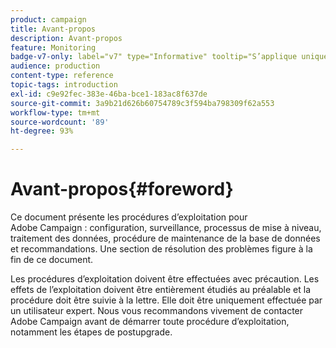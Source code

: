```yaml
---
product: campaign
title: Avant-propos
description: Avant-propos
feature: Monitoring
badge-v7-only: label="v7" type="Informative" tooltip="S’applique uniquement à Campaign Classic v7"
audience: production
content-type: reference
topic-tags: introduction
exl-id: c9e92fec-383e-46ba-bce1-183ac8f637de
source-git-commit: 3a9b21d626b60754789c3f594ba798309f62a553
workflow-type: tm+mt
source-wordcount: '89'
ht-degree: 93%

---
```


# Avant-propos{#foreword}



Ce document présente les procédures d’exploitation pour Adobe Campaign : configuration, surveillance, processus de mise à niveau, traitement des données, procédure de maintenance de la base de données et recommandations. Une section de résolution des problèmes figure à la fin de ce document.

Les procédures d’exploitation doivent être effectuées avec précaution. Les effets de l’exploitation doivent être entièrement étudiés au préalable et la procédure doit être suivie à la lettre. Elle doit être uniquement effectuée par un utilisateur expert. Nous vous recommandons vivement de contacter Adobe Campaign avant de démarrer toute procédure d’exploitation, notamment les étapes de postupgrade.
